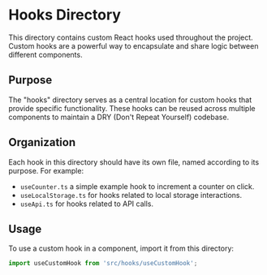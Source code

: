 # Hooks Directory

This directory contains custom React hooks used throughout the project. Custom hooks are a powerful way to encapsulate and share logic between different components.

## Purpose

The "hooks" directory serves as a central location for custom hooks that provide specific functionality. These hooks can be reused across multiple components to maintain a DRY (Don't Repeat Yourself) codebase.

## Organization

Each hook in this directory should have its own file, named according to its purpose. For example:

- `useCounter.ts` a simple example hook to increment a counter on click.
- `useLocalStorage.ts` for hooks related to local storage interactions.
- `useApi.ts` for hooks related to API calls.

## Usage

To use a custom hook in a component, import it from this directory:

```typescript
import useCustomHook from 'src/hooks/useCustomHook';
```
